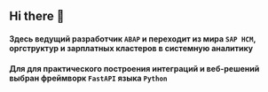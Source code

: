 ## Hi there 👋

#### Здесь ведущий разработчик ```ABAP``` и переходит из мира ```SAP HCM```, оргструктур и зарплатных кластеров в системную аналитику 
#### Для для практического построения интеграций и веб-решений выбран фреймворк  ```FastAPI``` языка ```Python``` 
<!--
**mvvasilyev/mvvasilyev** is a ✨ _special_ ✨ repository because its `README.md` (this file) appears on your GitHub profile.

Here are some ideas to get you started:

- 🔭 I’m currently working on ...
- 🌱 I’m currently learning ...
- 👯 I’m looking to collaborate on ...
- 🤔 I’m looking for help with ...
- 💬 Ask me about ...
- 📫 How to reach me: ...
- 😄 Pronouns: ...
- ⚡ Fun fact: ...
-->
